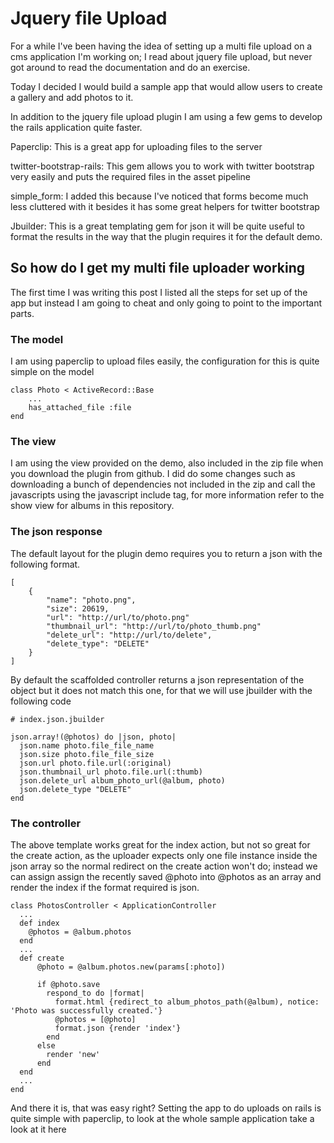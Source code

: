 # Jquery file Upload

For a while I've been having the idea of setting up a multi file upload on a cms application I'm working on; I read about jquery file upload, but never got around to read the documentation and do an exercise. 

Today I decided I would build a sample app that would allow users to create a gallery and add photos to it.

In addition to the jquery file upload plugin I am using a few gems to develop the rails application quite faster.

Paperclip: This is a great app for uploading files to the server 

twitter-bootstrap-rails: This gem allows you to work with twitter bootstrap very easily and puts the required files in the asset pipeline

simple_form: I added this because I've noticed that forms become much less cluttered with it besides it has some great helpers for twitter bootstrap

Jbuilder: This is a great templating gem for json it will be quite useful to format the results in the way that the plugin requires it for the default demo.

## So how do I get my multi file uploader working

The first time I was writing this post I listed all the steps for set up of the app but instead I am going to cheat and only going to point to the important parts. 

### The model

I am using paperclip to upload files easily, the configuration for this is quite simple on the model

    class Photo < ActiveRecord::Base
    	...
    	has_attached_file :file
    end

### The view

I am using the view provided on the demo, also included in the zip file when you download the plugin from github. I did do some changes such as downloading a bunch of dependencies not included in the zip and call the javascripts using the javascript include tag, for more information refer to the show view for albums in this repository.

### The json response

The default layout for the plugin demo requires you to return a json with the following format.

    [
    	{
    		"name": "photo.png",
    		"size": 20619,
    		"url": "http://url/to/photo.png"
    		"thumbnail_url": "http://url/to/photo_thumb.png"
    		"delete_url": "http://url/to/delete",
    		"delete_type": "DELETE"
    	}
    ]


By default the scaffolded controller returns a json representation of the object but it does not match this one, for that we will use jbuilder with the following code

    # index.json.jbuilder

    json.array!(@photos) do |json, photo|
      json.name photo.file_file_name
      json.size photo.file_file_size
      json.url photo.file.url(:original)
      json.thumbnail_url photo.file.url(:thumb)
      json.delete_url album_photo_url(@album, photo)
      json.delete_type "DELETE"
    end

### The controller

The above template works great for the index action, but not so great for the create action, as the uploader expects only one file instance inside the json array so the normal redirect on the create action won't do; instead we can assign assign the recently saved @photo into @photos as an array and render the index if the format required is json. 

    class PhotosController < ApplicationController
      ...
      def index
      	@photos = @album.photos
      end
      ...
      def create
          @photo = @album.photos.new(params[:photo])

          if @photo.save
            respond_to do |format|
              format.html {redirect_to album_photos_path(@album), notice: 'Photo was successfully created.'}
              @photos = [@photo]
              format.json {render 'index'}
            end
          else
            render 'new'
          end
      end
      ...
    end

And there it is, that was easy right? Setting the app to do uploads on rails is quite simple with paperclip, to look at the whole sample application take a look at it here
